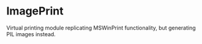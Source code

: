 # ImagePrint
Virtual printing module replicating MSWinPrint functionality, but generating PIL images instead.
